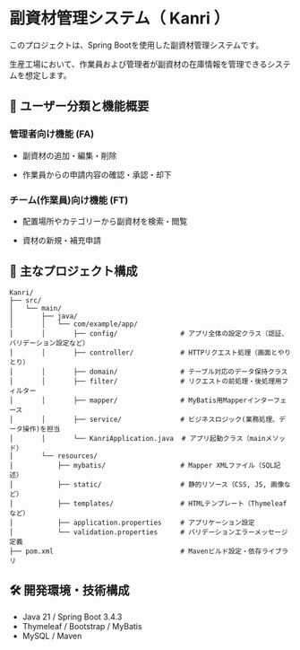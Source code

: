 # 副資材管理システム（ Kanri ）
このプロジェクトは、Spring Bootを使用した副資材管理システムです。

生産工場において、作業員および管理者が副資材の在庫情報を管理できるシステムを想定します。

## 👥 ユーザー分類と機能概要

### 管理者向け機能 (FA)

- 副資材の追加・編集・削除

- 作業員からの申請内容の確認・承認・却下

### チーム(作業員)向け機能 (FT)

- 配置場所やカテゴリーから副資材を検索・閲覧

- 資材の新規・補充申請

## 📁 主なプロジェクト構成

```
Kanri/
├── src/
│   └── main/
│       ├── java/
│       │   └── com/example/app/
│       │       ├── config/             　 # アプリ全体の設定クラス（認証、バリデーション設定など）
│       │       ├── controller/         　 # HTTPリクエスト処理（画面とやりとり）
│       │       ├── domain/             　 # テーブル対応のデータ保持クラス
│       │       ├── filter/             　 # リクエストの前処理・後処理用フィルター
│       │       ├── mapper/             　 # MyBatis用Mapperインターフェース
│       │       ├── service/             　# ビジネスロジック(業務処理、データ操作)を担当
│       │       └── KanriApplication.java  # アプリ起動クラス（mainメソッド）
│       └── resources/
│           ├── mybatis/               　  # Mapper XMLファイル（SQL記述）
│           ├── static/                　  # 静的リソース（CSS, JS, 画像など）
│           ├── templates/             　  # HTMLテンプレート（Thymeleafなど）
│           ├── application.properties 　  # アプリケーション設定
│           └── validation.properties  　  # バリデーションエラーメッセージ定義
├── pom.xml                            　  # Mavenビルド設定・依存ライブラリ
```

## 🛠️ 開発環境・技術構成
- Java 21 / Spring Boot 3.4.3
- Thymeleaf / Bootstrap / MyBatis
- MySQL / Maven
